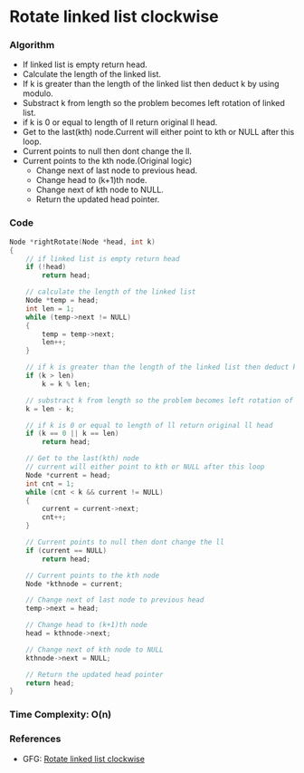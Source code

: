 # Rotate linked list clockwise

### Algorithm

- If linked list is empty return head.
- Calculate the length of the linked list.
- If k is greater than the length of the linked list then deduct k by using modulo.
- Substract k from length so the problem becomes left rotation of linked list.
- if k is 0 or equal to length of ll return original ll head.
- Get to the last(kth) node.Current will either point to kth or NULL after this loop.
- Current points to null then dont change the ll.
- Current points to the kth node.(Original logic)
  - Change next of last node to previous head.
  - Change head to (k+1)th node.
  - Change next of kth node to NULL.
  - Return the updated head pointer.

### Code

```cpp
Node *rightRotate(Node *head, int k)
{
    // if linked list is empty return head
    if (!head)
        return head;

    // calculate the length of the linked list
    Node *temp = head;
    int len = 1;
    while (temp->next != NULL)
    {
        temp = temp->next;
        len++;
    }

    // if k is greater than the length of the linked list then deduct k by using modulo
    if (k > len)
        k = k % len;

    // substract k from length so the problem becomes left rotation of linked list
    k = len - k;

    // if k is 0 or equal to length of ll return original ll head
    if (k == 0 || k == len)
        return head;

    // Get to the last(kth) node
    // current will either point to kth or NULL after this loop
    Node *current = head;
    int cnt = 1;
    while (cnt < k && current != NULL)
    {
        current = current->next;
        cnt++;
    }

    // Current points to null then dont change the ll
    if (current == NULL)
        return head;

    // Current points to the kth node
    Node *kthnode = current;

    // Change next of last node to previous head
    temp->next = head;

    // Change head to (k+1)th node
    head = kthnode->next;

    // Change next of kth node to NULL
    kthnode->next = NULL;

    // Return the updated head pointer
    return head;
}
```

### Time Complexity: O(n)

### References

- GFG: [Rotate linked list clockwise](https://www.geeksforgeeks.org/clockwise-rotation-of-linked-list/)
